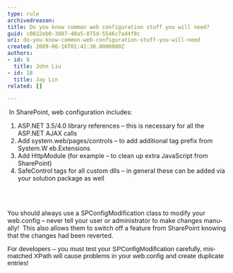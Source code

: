```yaml
---
type: rule
archivedreason: 
title: Do you know common web configuration stuff you will need?
guid: c0022eb0-3807-48a5-875d-5546c7ad4f8c
uri: do-you-know-common-web-configuration-stuff-you-will-need
created: 2009-06-16T01:41:30.0000000Z
authors:
- id: 8
  title: John Liu
- id: 18
  title: Jay Lin
related: []

---
```



&#160;In SharePoint,&#160;web configuration includes&#58;<ol>
    <li><span lang="EN-US">ASP.NET 3.5/4.0 library references – this is necessary for all the ASP.NET AJAX calls</span> </li>
    <li><span lang="EN-US">Add system.web/pages/controls – to add additional tag prefix from System.W eb.Extensions</span> </li>
    <li><span lang="EN-US">Add HttpModule (for example – to clean up extra JavaScript from SharePoint)</span> </li>
    <li><span lang="EN-US">SafeControl tags for all custom dlls – in general these can be added via your solution package as well</span></li>
</ol>

<br><excerpt class='endintro'></excerpt><br>

  <p class="MsoNormal">
    <span lang="EN-US">You should always use a SPConfigModification class to modify your web.config – never tell your user or administrator to make changes manually!&#160; This also allows them to switch off a feature from SharePoint knowing that the changes had been reverted.</span>
  </p>
<span lang="EN-US" style="font-family&#58;calibri, sans-serif;font-size&#58;11pt;">For developers – you must test your SPConfigModification carefully, mismatched XPath will cause problems in your web.config and create duplicate entries!</span>



